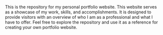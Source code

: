 This is the repository for my personal portfolio website. This website serves as a showcase of my work, skills, and accomplishments. It is designed to provide visitors with an overview of who I am as a professional and what I have to offer. Feel free to explore the repository and use it as a reference for creating your own portfolio website.
